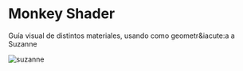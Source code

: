 # Monkey Shader
Guía visual de distintos materiales, usando como geometr&iacute:a a Suzanne

![suzanne](https://user-images.githubusercontent.com/51276791/177018320-a1897070-35ce-4bd0-95f4-406490d67e40.png)
